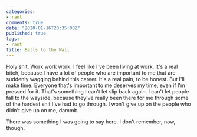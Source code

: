 ```yaml
---
categories:
- rant
comments: true
date: "2020-01-16T20:35:00Z"
published: true
tags:
- rant
title: Balls to the Wall
---
```


Holy shit. Work work work. I feel like I've been living at work. It's a real
bitch, because I have a lot of people who are important to me that are suddenly
wagging behind this career. It's a real pain, to be honest. But I'll make time.
Everyone that's important to me deserves my time, even if I'm pressed for it.
That's something I can't let slip back again. I can't let people fall to the
wayside, because they've really been there for me through some of the hardest
shit I've had to go through. I won't give up on the people who didn't give up on
me, dammit.  

There was something I was going to say here. I don't remember, now, though.  
